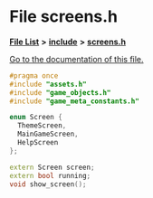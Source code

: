 
# File screens.h

[**File List**](files.md) **>** [**include**](dir_d44c64559bbebec7f509842c48db8b23.md) **>** [**screens.h**](screens_8h.md)

[Go to the documentation of this file.](screens_8h.md) 


````cpp
#pragma once
#include "assets.h"
#include "game_objects.h"
#include "game_meta_constants.h"

enum Screen {
  ThemeScreen,
  MainGameScreen,
  HelpScreen
};

extern Screen screen;
extern bool running;
void show_screen();
````

